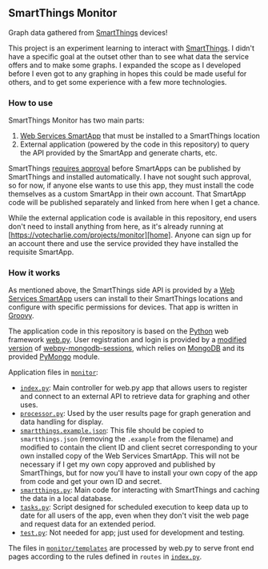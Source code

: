 ## SmartThings Monitor ##

Graph data gathered from [SmartThings][st] devices!

This project is an experiment learning to interact with [SmartThings][st]. I didn't have a specific goal at the outset other than to see what data the service offers and to make some graphs. I expanded the scope as I developed before I even got to any graphing in hopes this could be made useful for others, and to get some experience with a few more technologies.

### How to use

SmartThings Monitor has two main parts:

1. [Web Services SmartApp][wssa] that must be installed to a SmartThings location
2. External application (powered by the code in this repository) to query the API provided by the SmartApp and generate charts, etc.

SmartThings [requires approval](http://docs.smartthings.com/en/latest/smartapp-web-services-developers-guide/authorization.html) before SmartApps can be published by SmartThings and installed automatically. I have not sought such approval, so for now, if anyone else wants to use this app, they must install the code themselves as a custom SmartApp in their own account. That SmartApp code will be published separately and linked from here when I get a chance. 

While the external application code is available in this repository, end users don't need to install anything from here, as it's already running at [https://votecharlie.com/projects/monitor][home]. Anyone can sign up for an account there and use the service provided they have installed the requisite SmartApp.

### How it works

As mentioned above, the SmartThings side API is provided by a [Web Services SmartApp][wssa] users can install to their SmartThings locations and configure with specific permissions for devices. That app is written in [Groovy](http://groovy-lang.org/documentation.html#gettingstarted).

The application code in this repository is based on the [Python](http://python.org/) web framework [web.py](http://webpy.org/). User registration and login is provided by a [modified version](https://github.com/CNG/webpy-mongodb-sessions) of [webpy-mongodb-sessions](https://github.com/jrenaut/webpy-mongodb-sessions), which relies on [MongoDB](https://www.mongodb.org/) and its provided [PyMongo](https://api.mongodb.org/python/current/) module.

Application files in [`monitor`](monitor):

* [`index.py`](monitor/index.py): Main controller for web.py app that allows users to register and connect to an external API to retrieve data for graphing and other uses.
* [`processor.py`](monitor/processor.py): Used by the user results page for graph generation and data handling for display.
* [`smartthings.example.json`](monitor/smartthings.example.json): This file should be copied to `smartthings.json` (removing the `.example` from the filename) and modified to contain the client ID and client secret corresponding to your own installed copy of the Web Services SmartApp. This will not be necessary if I get my own copy approved and published by SmartThings, but for now you'll have to install your own copy of the app from code and get your own ID and secret.
* [`smartthings.py`](monitor/smartthings.py): Main code for interacting with SmartThings and caching the data in a local database.
* [`tasks.py`](monitor/tasks.py): Script designed for scheduled execution to keep data up to date for all users of the app, even when they don't visit the web page and request data for an extended period.
* [`test.py`](monitor/test.py): Not needed for app; just used for development and testing.

The files in [`monitor/templates`](monitor/templates) are processed by web.py to serve front end pages according to the rules defined in `routes` in [`index.py`](monitor/index.py).

[st]: https://www.smartthings.com/
[docs]: http://docs.smartthings.com/en/latest/index.html
[wssa]: http://docs.smartthings.com/en/latest/smartapp-web-services-developers-guide/index.html
[home]: https://votecharlie.com/projects/monitor
